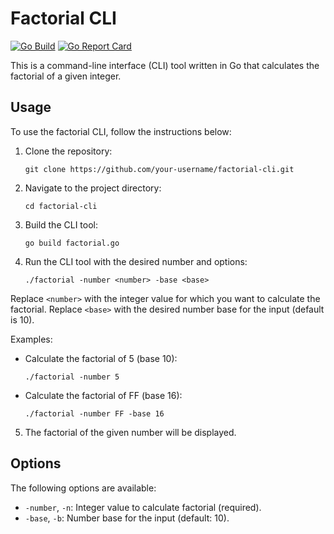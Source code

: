 # Factorial CLI

[![Go Build](https://github.com/wantaekchoi/factorial-go/actions/workflows/go.yml/badge.svg)](https://github.com/wantaekchoi/factorial-go/actions/workflows/go.yml)
[![Go Report Card](https://goreportcard.com/badge/github.com/wantaekchoi/factorial-go)](https://goreportcard.com/report/github.com/wantaekchoi/factorial-go)

This is a command-line interface (CLI) tool written in Go that calculates the factorial of a given integer.

## Usage

To use the factorial CLI, follow the instructions below:

1. Clone the repository:

   ```
   git clone https://github.com/your-username/factorial-cli.git
   ```

1. Navigate to the project directory:

   ```
   cd factorial-cli
   ```

1. Build the CLI tool:

   ```
   go build factorial.go
   ```

1. Run the CLI tool with the desired number and options:

   ```
   ./factorial -number <number> -base <base>
   ```

Replace `<number>` with the integer value for which you want to calculate the factorial. Replace `<base>` with the desired number base for the input (default is 10).

Examples:

- Calculate the factorial of 5 (base 10):

  ```
  ./factorial -number 5
  ```

- Calculate the factorial of FF (base 16):
  ```
  ./factorial -number FF -base 16
  ```

5. The factorial of the given number will be displayed.

## Options

The following options are available:

- `-number`, `-n`: Integer value to calculate factorial (required).
- `-base`, `-b`: Number base for the input (default: 10).
